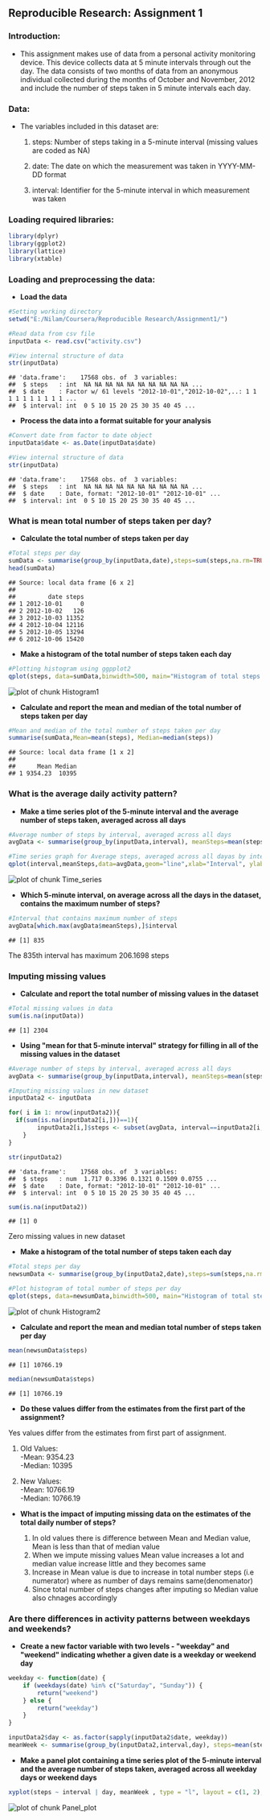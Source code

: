 Reproducible Research: Assignment 1
-----------------------------------

### Introduction:

* This assignment makes use of data from a personal activity monitoring device. This device collects data at 5 minute intervals through out the day. The data consists of two months of data from an anonymous individual collected during the months of October and November, 2012 and include the number of steps taken in 5 minute intervals each day.

### Data:

* The variables included in this dataset are:

  1. steps: Number of steps taking in a 5-minute interval (missing values are coded as NA)

  2. date: The date on which the measurement was taken in YYYY-MM-DD format

  3. interval: Identifier for the 5-minute interval in which measurement was taken
  
### Loading required libraries:


```r
library(dplyr)
library(ggplot2)
library(lattice)
library(xtable)
```

### Loading and preprocessing the data:

* __Load the data__

```r
#Setting working directory
setwd("E:/Nilam/Coursera/Reproducible Research/Assignment1/")

#Read data from csv file
inputData <- read.csv("activity.csv")

#View internal structure of data
str(inputData)
```

```
## 'data.frame':	17568 obs. of  3 variables:
##  $ steps   : int  NA NA NA NA NA NA NA NA NA NA ...
##  $ date    : Factor w/ 61 levels "2012-10-01","2012-10-02",..: 1 1 1 1 1 1 1 1 1 1 ...
##  $ interval: int  0 5 10 15 20 25 30 35 40 45 ...
```

* __Process the data into a format suitable for your analysis__

```r
#Convert date from factor to date object
inputData$date <- as.Date(inputData$date)

#View internal structure of data
str(inputData)
```

```
## 'data.frame':	17568 obs. of  3 variables:
##  $ steps   : int  NA NA NA NA NA NA NA NA NA NA ...
##  $ date    : Date, format: "2012-10-01" "2012-10-01" ...
##  $ interval: int  0 5 10 15 20 25 30 35 40 45 ...
```

### What is mean total number of steps taken per day?

* __Calculate the total number of steps taken per day__

```r
#Total steps per day
sumData <- summarise(group_by(inputData,date),steps=sum(steps,na.rm=TRUE))
head(sumData)
```

```
## Source: local data frame [6 x 2]
## 
##         date steps
## 1 2012-10-01     0
## 2 2012-10-02   126
## 3 2012-10-03 11352
## 4 2012-10-04 12116
## 5 2012-10-05 13294
## 6 2012-10-06 15420
```

* __Make a histogram of the total number of steps taken each day__

```r
#Plotting histogram using ggpplot2
qplot(steps, data=sumData,binwidth=500, main="Histogram of total steps taken per day",xlab="Number of steps per day")
```

![plot of chunk Histogram1](figure/Histogram1-1.png) 


* __Calculate and report the mean and median of the total number of steps taken per day__

```r
#Mean and median of the total number of steps taken per day
summarise(sumData,Mean=mean(steps), Median=median(steps))
```

```
## Source: local data frame [1 x 2]
## 
##      Mean Median
## 1 9354.23  10395
```

### What is the average daily activity pattern?

* __Make a time series plot of the 5-minute interval and the average number of steps taken, averaged across all days__


```r
#Average number of steps by interval, averaged across all days
avgData <- summarise(group_by(inputData,interval), meanSteps=mean(steps, na.rm=TRUE))

#Time series graph for Average steps, averaged across all dayas by interval
qplot(interval,meanSteps,data=avgData,geom="line",xlab="Interval", ylab="Average number of steps", main="Time series Plot")
```

![plot of chunk Time_series](figure/Time_series-1.png) 

* __Which 5-minute interval, on average across all the days in the dataset, contains the maximum number of steps?__


```r
#Interval that contains maximum number of steps
avgData[which.max(avgData$meanSteps),]$interval
```

```
## [1] 835
```
The 835th interval has maximum 206.1698 steps

### Imputing missing values

* __Calculate and report the total number of missing values in the dataset__

```r
#Total missing values in data
sum(is.na(inputData))
```

```
## [1] 2304
```

* __Using "mean for that 5-minute interval" strategy for filling in all of the missing values in the dataset__

```r
#Average number of steps by interval, averaged across all days
avgData <- summarise(group_by(inputData,interval), meanSteps=mean(steps, na.rm=TRUE))

#Imputing missing values in new dataset
inputData2 <- inputData

for( i in 1: nrow(inputData2)){
  if(sum(is.na(inputData2[i,]))==1){
		inputData2[i,]$steps <- subset(avgData, interval==inputData2[i,]$interval)$meanSteps
	}
}

str(inputData2)
```

```
## 'data.frame':	17568 obs. of  3 variables:
##  $ steps   : num  1.717 0.3396 0.1321 0.1509 0.0755 ...
##  $ date    : Date, format: "2012-10-01" "2012-10-01" ...
##  $ interval: int  0 5 10 15 20 25 30 35 40 45 ...
```

```r
sum(is.na(inputData2))
```

```
## [1] 0
```
Zero missing values in new dataset

* __Make a histogram of the total number of steps taken each day__ 

```r
#Total steps per day
newsumData <- summarise(group_by(inputData2,date),steps=sum(steps,na.rm=TRUE))

#Plot histogram of total number of steps per day
qplot(steps, data=newsumData,binwidth=500, main="Histogram of total steps taken per day",xlab="Number of steps per day")
```

![plot of chunk Histogram2](figure/Histogram2-1.png) 

* __Calculate and report the mean and median total number of steps taken per day__

```r
mean(newsumData$steps)
```

```
## [1] 10766.19
```

```r
median(newsumData$steps)
```

```
## [1] 10766.19
```

* __Do these values differ from the estimates from the first part of the assignment?__  

Yes values differ from the estimates from first part of assignment.  

  1. Old Values:  
    -Mean: 9354.23  
    -Median: 10395  
    
  2. New Values:  
    -Mean: 10766.19   
    -Median:  10766.19  
    
* __What is the impact of imputing missing data on the estimates of the total daily number of steps?__  

  1. In old values there is difference between Mean and Median value, Mean is less than that of median value  
  2. When we impute missing values Mean value increases a lot and median value increase little and they becomes same  
  3. Increase in Mean value is due to increase in total number steps (i.e numerator) where as number of days remains same(denomenator)  
  4. Since total number of steps changes after imputing so Median value also chnages accordingly  


### Are there differences in activity patterns between weekdays and weekends?

* __Create a new factor variable with two levels - "weekday" and "weekend" indicating whether a given date is a weekday or weekend day__


```r
weekday <- function(date) {
    if (weekdays(date) %in% c("Saturday", "Sunday")) {
        return("weekend")
    } else {
        return("weekday")
    }
}

inputData2$day <- as.factor(sapply(inputData2$date, weekday))
meanWeek <- summarise(group_by(inputData2,interval,day), steps=mean(steps))
```
  
  
* __Make a panel plot containing a time series plot of the 5-minute interval and the average number of steps taken, averaged across all weekday days or weekend days__


```r
xyplot(steps ~ interval | day, meanWeek , type = "l", layout = c(1, 2), xlab = "Interval", ylab = "Average number of steps")
```

![plot of chunk Panel_plot](figure/Panel_plot-1.png) 
  
  
  
